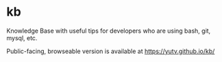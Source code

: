 # kb
Knowledge Base with useful tips for developers who are using bash, git, mysql, etc.

Public-facing, browseable version is available at https://yutv.github.io/kb/
